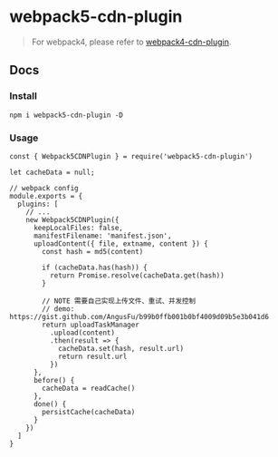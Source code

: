 # webpack5-cdn-plugin

> For webpack4, please refer to [webpack4-cdn-plugin](https://github.com/AngusFu/webpack4-cdn-plugin).

## Docs

### Install
```
npm i webpack5-cdn-plugin -D
```

### Usage

```tsx
const { Webpack5CDNPlugin } = require('webpack5-cdn-plugin')

let cacheData = null;

// webpack config
module.exports = {
  plugins: [
    // ...
    new Webpack5CDNPlugin({
      keepLocalFiles: false,
      manifestFilename: 'manifest.json',
      uploadContent({ file, extname, content }) {
        const hash = md5(content)
        
        if (cacheData.has(hash)) {
          return Promise.resolve(cacheData.get(hash))
        }

        // NOTE 需要自己实现上传文件、重试、并发控制
        // demo: https://gist.github.com/AngusFu/b99b0ffb001b0bf4009d09b5e3b041d6
        return uploadTaskManager
          .upload(content)
          .then(result => {
            cacheData.set(hash, result.url)
            return result.url
          })
      },
      before() {
        cacheData = readCache()
      },
      done() {
        persistCache(cacheData)
      }
    })
  ]
}
```

